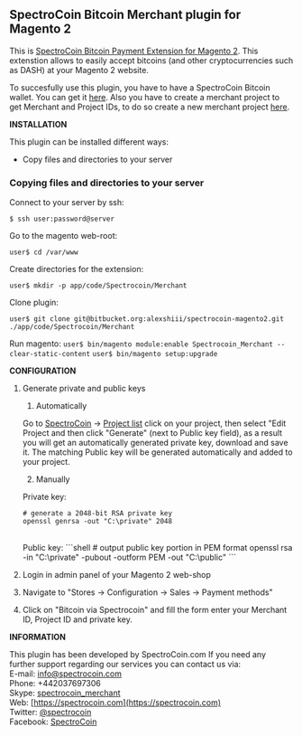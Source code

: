 SpectroCoin Bitcoin Merchant plugin for Magento 2
---------------
This is [SpectroCoin Bitcoin Payment Extension for Magento 2](https://spectrocoin.com/en/plugins/accept-bitcoin-magento2.html). This extenstion allows to easily accept bitcoins (and other cryptocurrencies such as DASH) at your Magento 2 website.

To succesfully use this plugin, you have to have a SpectroCoin Bitcoin wallet. You can get it [here](https://spectrocoin.com/en/bitcoin-wallet.html). Also you have to create a merchant project to get Merchant and Project IDs, to do so create a new merchant project [here](https://spectrocoin.com/en/merchant/api/create.html).

**INSTALLATION**

This plugin can be installed different ways:

* Copy files and directories to your server

### Copying files and directories to your server

Connect to your server by ssh: 

`$ ssh user:password@server`

Go to the magento web-root: 

`user$ cd /var/www`

Create directories for the extension: 

`user$ mkdir -p app/code/Spectrocoin/Merchant`
 
Clone plugin:

`user$ git clone git@bitbucket.org:alexshiii/spectrocoin-magento2.git ./app/code/Spectrocoin/Merchant`

Run magento:
`user$ bin/magento module:enable Spectrocoin_Merchant --clear-static-content`
`user$ bin/magento setup:upgrade`


**CONFIGURATION**

1. Generate private and public keys
	1. Automatically<br />
	
	Go to [SpectroCoin](https://spectrocoin.com/) -> [Project list](https://spectrocoin.com/en/merchant/api/list.html)
	click on your project, then select "Edit Project and then click "Generate" (next to Public key field), as a result you will get an automatically generated private key, download and save it. The matching Public key will be generated automatically and added to your project.
	
	2. Manually<br />
    	
	Private key:
    ```shell
    # generate a 2048-bit RSA private key
    openssl genrsa -out "C:\private" 2048
	
    ```
    <br />
    	Public key:
    ```shell
    # output public key portion in PEM format
    openssl rsa -in "C:\private" -pubout -outform PEM -out "C:\public"
    ```
	<br />

2. Login in admin panel of your Magento 2 web-shop

3. Navigate to "Stores -> Configuration -> Sales -> Payment methods"

4. Click on "Bitcoin via Spectrocoin" and fill the form enter your Merchant ID, Project ID and private key.

**INFORMATION** 

This plugin has been developed by SpectroCoin.com
If you need any further support regarding our services you can contact us via:<br />
E-mail: [info@spectrocoin.com](mailto:info@spectrocoin.com)<br />
Phone: +442037697306<br />
Skype: [spectrocoin_merchant](skype:spectrocoin_merchant)<br />
Web: [https://spectrocoin.com](https://spectrocoin.com)<br />
Twitter: [@spectrocoin](https://twitter.com/spectrocoin)<br />
Facebook: [SpectroCoin](https://www.facebook.com/spectrocoin)<br />
